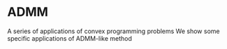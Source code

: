 # ADMM
A series of applications of convex programming problems 
We show some specific applications of ADMM-like method
